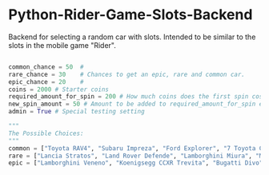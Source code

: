 # Python-Rider-Game-Slots-Backend
Backend for selecting a random car with slots. Intended to be similar to the slots in the mobile game "Rider".

```py

common_chance = 50  # 
rare_chance = 30    # Chances to get an epic, rare and common car.
epic_chance = 20    #
coins = 2000 # Starter coins
required_amount_for_spin = 200 # How much coins does the first spin cost.
new_spin_amount = 50 # Amount to be added to required_amount_for_spin each spin.
admin = True # Special testing setting

"""
The Possible Choices:
"""
common = ["Toyota RAV4", "Subaru Impreza", "Ford Explorer", "7 Toyota Corolla", "Ford Focus", "Chevrolet Impala", "Honda Civic", "Chevrolet Malibu"]
rare = ["Lancia Stratos", "Land Rover Defende", "Lamborghini Miura", "Mini", "Lotus Esprit", "Porsche 911", "Audi Quattro", "McLaren F1"]
epic = ["Lamborghini Veneno", "Koenigsegg CCXR Trevita", "Bugatti Divo", "Mercedes-Maybach Exeleo", "Bugatti Centodieci", "Bugatti La Voiture Noire", "Rolls-Royce Boat Tail"]

```
